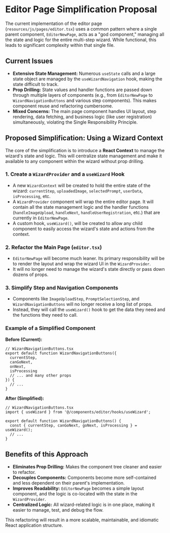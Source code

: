 # Editor Page Simplification Proposal

The current implementation of the editor page (`resources/js/pages/editor.tsx`) uses a common pattern where a single parent component, `EditorNewPage`, acts as a "god component," managing all the state and logic for the entire multi-step wizard. While functional, this leads to significant complexity within that single file.

## Current Issues

*   **Extensive State Management:** Numerous `useState` calls and a large state object are managed by the `useWizardNavigation` hook, making the state difficult to track.
*   **Prop Drilling:** State values and handler functions are passed down through multiple layers of components (e.g., from `EditorNewPage` to `WizardNavigationButtons` and various step components). This makes component reuse and refactoring cumbersome.
*   **Mixed Concerns:** The main page component handles UI layout, step rendering, data fetching, and business logic (like user registration) simultaneously, violating the Single Responsibility Principle.

## Proposed Simplification: Using a Wizard Context

The core of the simplification is to introduce a **React Context** to manage the wizard's state and logic. This will centralize state management and make it available to any component within the wizard without prop drilling.

### 1. Create a `WizardProvider` and a `useWizard` Hook

-   A new `WizardContext` will be created to hold the entire state of the wizard: `currentStep`, `uploadedImage`, `selectedPrompt`, `userData`, `isProcessing`, etc.
-   A `WizardProvider` component will wrap the entire editor page. It will contain all the state management logic and the handler functions (`handleImageUpload`, `handleNext`, `handleUserRegistration`, etc.) that are currently in `EditorNewPage`.
-   A custom hook, `useWizard()`, will be created to allow any child component to easily access the wizard's state and actions from the context.

### 2. Refactor the Main Page (`editor.tsx`)

-   `EditorNewPage` will become much leaner. Its primary responsibility will be to render the layout and wrap the wizard UI in the `WizardProvider`.
-   It will no longer need to manage the wizard's state directly or pass down dozens of props.

### 3. Simplify Step and Navigation Components

-   Components like `ImageUploadStep`, `PromptSelectionStep`, and `WizardNavigationButtons` will no longer receive a long list of props.
-   Instead, they will call the `useWizard()` hook to get the data they need and the functions they need to call.

### Example of a Simplified Component

**Before (Current):**

```tsx
// WizardNavigationButtons.tsx
export default function WizardNavigationButtons({
  currentStep,
  canGoNext,
  onNext,
  isProcessing
  // ... and many other props
}) {
  // ...
}
```

**After (Simplified):**

```tsx
// WizardNavigationButtons.tsx
import { useWizard } from '@/components/editor/hooks/useWizard';

export default function WizardNavigationButtons() {
  const { currentStep, canGoNext, goNext, isProcessing } = useWizard();
  // ...
}
```

## Benefits of this Approach

*   **Eliminates Prop Drilling:** Makes the component tree cleaner and easier to refactor.
*   **Decouples Components:** Components become more self-contained and less dependent on their parent's implementation.
*   **Improves Readability:** `EditorNewPage` becomes a simple layout component, and the logic is co-located with the state in the `WizardProvider`.
*   **Centralized Logic:** All wizard-related logic is in one place, making it easier to manage, test, and debug the flow.

This refactoring will result in a more scalable, maintainable, and idiomatic React application structure.

